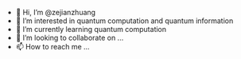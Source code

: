 - 👋 Hi, I’m @zejianzhuang
- 👀 I’m interested in quantum computation and quantum information
- 🌱 I’m currently learning quantum computation
- 💞️ I’m looking to collaborate on ...
- 📫 How to reach me ...

<!---
zejianzhuang/zejianzhuang is a ✨ special ✨ repository because its `README.md` (this file) appears on your GitHub profile.
You can click the Preview link to take a look at your changes.
--->
